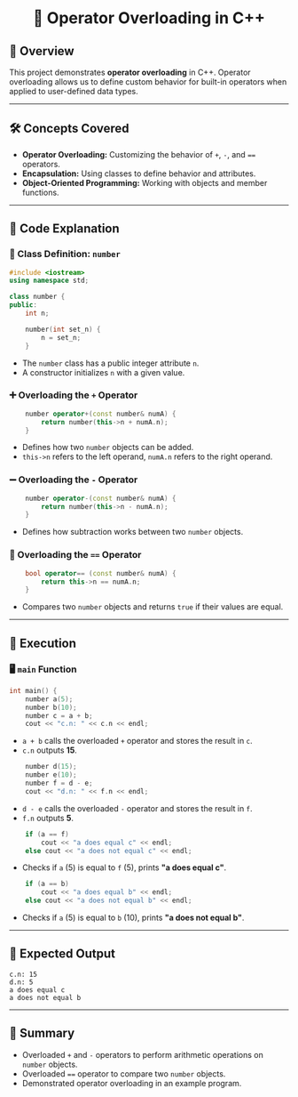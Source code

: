 <h1 align="center"> 📌 Operator Overloading in C++ </h1>

## 📖 Overview

This project demonstrates **operator overloading** in C++. Operator overloading allows us to define custom behavior for built-in operators when applied to user-defined data types.

---

## 🛠️ Concepts Covered

- **Operator Overloading:** Customizing the behavior of `+`, `-`, and `==` operators.
- **Encapsulation:** Using classes to define behavior and attributes.
- **Object-Oriented Programming:** Working with objects and member functions.

---

## 📜 Code Explanation

### 🔹 Class Definition: `number`
```cpp
#include <iostream>
using namespace std;

class number {
public:
    int n;

    number(int set_n) {
        n = set_n;
    }
```
- The `number` class has a public integer attribute `n`.
- A constructor initializes `n` with a given value.

### ➕ Overloading the `+` Operator
```cpp
    number operator+(const number& numA) {
        return number(this->n + numA.n);
    }
```
- Defines how two `number` objects can be added.
- `this->n` refers to the left operand, `numA.n` refers to the right operand.

### ➖ Overloading the `-` Operator
```cpp
    number operator-(const number& numA) {
        return number(this->n - numA.n);
    }
```
- Defines how subtraction works between two `number` objects.

### 🔁 Overloading the `==` Operator
```cpp
    bool operator== (const number& numA) {
        return this->n == numA.n;
    }
```
- Compares two `number` objects and returns `true` if their values are equal.

---

## 🏃 Execution

### 🖥️ `main` Function
```cpp
int main() {
    number a(5);
    number b(10);
    number c = a + b;
    cout << "c.n: " << c.n << endl;
```
- `a + b` calls the overloaded `+` operator and stores the result in `c`.
- `c.n` outputs **15**.

```cpp
    number d(15);
    number e(10);
    number f = d - e;
    cout << "d.n: " << f.n << endl;
```
- `d - e` calls the overloaded `-` operator and stores the result in `f`.
- `f.n` outputs **5**.

```cpp
    if (a == f)
        cout << "a does equal c" << endl;
    else cout << "a does not equal c" << endl;
```
- Checks if `a` (5) is equal to `f` (5), prints **"a does equal c"**.

```cpp
    if (a == b)
        cout << "a does equal b" << endl;
    else cout << "a does not equal b" << endl;
```
- Checks if `a` (5) is equal to `b` (10), prints **"a does not equal b"**.

---

## 🎯 Expected Output
```plaintext
c.n: 15
d.n: 5
a does equal c
a does not equal b
```

---

## 📌 Summary
- Overloaded `+` and `-` operators to perform arithmetic operations on `number` objects.
- Overloaded `==` operator to compare two `number` objects.
- Demonstrated operator overloading in an example program.
